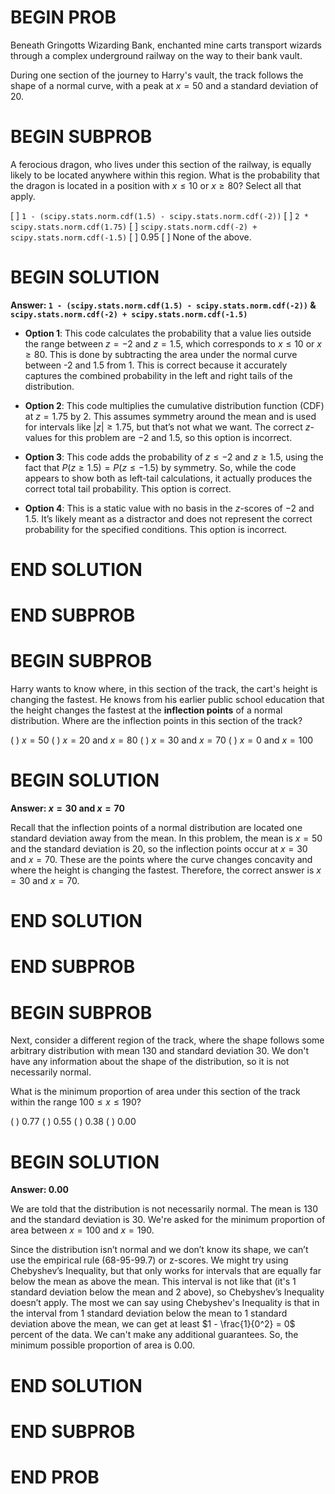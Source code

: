 # BEGIN PROB


Beneath Gringotts Wizarding Bank, enchanted mine carts transport wizards
through a complex underground railway on the way to their bank vault.

During one section of the journey to Harry's vault, the track follows
the shape of a normal curve, with a peak at $x = 50$ and a standard
deviation of $20$.

# BEGIN SUBPROB

A ferocious dragon, who lives under this section of the railway, is
equally likely to be located anywhere within this region. What is the
probability that the dragon is located in a position with $x \leq 10$ or
$x \geq 80$? Select all that apply.

[ ] `1 - (scipy.stats.norm.cdf(1.5) - scipy.stats.norm.cdf(-2))`
[ ] `2 * scipy.stats.norm.cdf(1.75)`
[ ] `scipy.stats.norm.cdf(-2) + scipy.stats.norm.cdf(-1.5)`
[ ] 0.95
[ ] None of the above.

# BEGIN SOLUTION

**Answer: `1 - (scipy.stats.norm.cdf(1.5) - scipy.stats.norm.cdf(-2))` & `scipy.stats.norm.cdf(-2) + scipy.stats.norm.cdf(-1.5)`**

- **Option 1**: This code calculates the probability that a value lies outside the range between $z = -2$ and $z = 1.5$, which corresponds to $x \leq 10$ or $x \geq 80$. This is done by subtracting the area under the normal curve between -2 and 1.5 from 1. This is correct because it accurately captures the combined probability in the left and right tails of the distribution.

- **Option 2**: This code multiplies the cumulative distribution function (CDF) at $z = 1.75$ by 2. This assumes symmetry around the mean and is used for intervals like $|z| \geq 1.75$, but that’s not what we want. The correct $z$-values for this problem are $-2$ and $1.5$, so this option is incorrect.

- **Option 3**: This code adds the probability of $z \leq -2$ and $z \geq 1.5$, using the fact that $P(z \geq 1.5) = P(z \leq -1.5)$ by symmetry. So, while the code appears to show both as left-tail calculations, it actually produces the correct total tail probability. This option is correct.

- **Option 4**: This is a static value with no basis in the $z$-scores of $-2$ and $1.5$. It’s likely meant as a distractor and does not represent the correct probability for the specified conditions. This option is incorrect.

# END SOLUTION

# END SUBPROB

# BEGIN SUBPROB

Harry wants to know where, in this section of the track, the cart's
height is changing the fastest. He knows from his earlier public school
education that the height changes the fastest at the **inflection
points** of a normal distribution. Where are the inflection points in
this section of the track?

( ) $x = 50$
( ) $x = 20$ and $x = 80$
( ) $x = 30$ and $x = 70$
( ) $x = 0$ and $x = 100$

# BEGIN SOLUTION

**Answer: $x = 30$ and $x = 70$**

Recall that the inflection points of a normal distribution are located one standard deviation away from the mean. In this problem, the mean is $x = 50$ and the standard deviation is $20$, so the inflection points occur at $x = 30$ and $x = 70$. These are the points where the curve changes concavity and where the height is changing the fastest. Therefore, the correct answer is $x = 30$ and $x = 70$.

# END SOLUTION

# END SUBPROB

# BEGIN SUBPROB

Next, consider a different region of the track, where the shape follows
some arbitrary distribution with mean $130$ and standard deviation $30$.
We don't have any information about the shape of the distribution, so it
is not necessarily normal.

What is the minimum proportion of area under this section of the track
within the range $100 \leq x \leq 190$?

( ) 0.77
( ) 0.55
( ) 0.38
( ) 0.00

# BEGIN SOLUTION

**Answer: 0.00**

We are told that the distribution is not necessarily normal. The mean is 130 and the standard deviation is 30. We're asked for the minimum proportion of area between $x = 100$ and $x = 190$.

Since the distribution isn’t normal and we don’t know its shape, we can’t use the empirical rule (68-95-99.7) or z-scores. We might try using Chebyshev’s Inequality, but that only works for intervals that are equally far below the mean as above the mean. This interval is not like that (it's 1 standard deviation below the mean and 2 above), so Chebyshev’s Inequality doesn’t apply. The most we can say using Chebyshev's Inequality is that in the interval from 1 standard deviation below the mean to 1 standard deviation above the mean, we can get at least $1 - \frac{1}{0^2} = 0$ percent of the data. We can't make any additional guarantees. So, the minimum possible proportion of area is 0.00.

# END SOLUTION

# END SUBPROB

# END PROB
